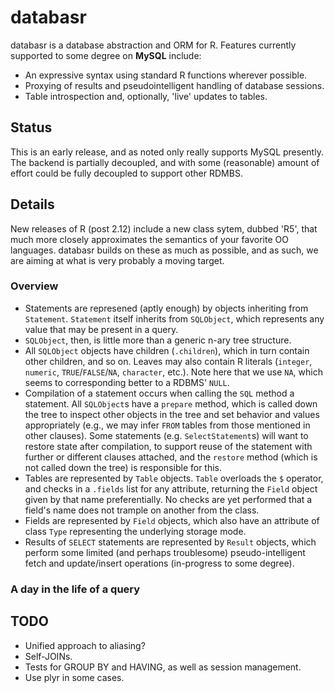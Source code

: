 # databasr
databasr is a database abstraction and ORM for R.
Features currently supported to some degree on **MySQL** include:

* An expressive syntax using standard R functions wherever possible.
* Proxying of results and pseudointelligent handling of database sessions.
* Table introspection and, optionally, 'live' updates to tables.

## Status
This is an early release, and as noted only really supports MySQL presently. 
The backend is partially decoupled, and with some (reasonable) amount of effort could be fully
decoupled to support other RDMBS.

## Details
New releases of R (post 2.12) include a new class sytem, dubbed 'R5', that much more closely approximates the semantics of your favorite OO languages.
databasr builds on these as much as possible, and as such, we are aiming at what is very probably a moving target.

### Overview
* Statements are represened (aptly enough) by objects inheriting from `Statement`. `Statement`
  itself inherits from `SQLObject`, which represents any value that may be present in a query.
* `SQLObject`, then, is little more than a generic n-ary tree structure.
* All `SQLObject` objects have children (`.children`), which in turn contain other children, and
  so on. Leaves may also contain R literals (`integer`, `numeric`, `TRUE`/`FALSE`/`NA`, 
  `character`, etc.). Note here that we use `NA`, which seems to corresponding better to a RDBMS'
  `NULL`.
* Compilation of a statement occurs when calling the `SQL` method a statement. All `SQLObject`s 
  have a `prepare` method, which is called down the tree to inspect other objects in the tree and
  set behavior and values appropriately (e.g., we may infer `FROM` tables from those mentioned in 
  other clauses). Some statements (e.g. `SelectStatement`s) will want to restore state after
  compilation, to support reuse of the statement with further or different clauses attached, and
  the `restore` method (which is not called down the tree) is responsible for this.
* Tables are represented by `Table` objects. `Table` overloads the `$` operator, and checks in a
  `.fields` list for any attribute, returning the `Field` object given by that name preferentially.
  No checks are yet performed that a field's name does not trample on another from the class.
* Fields are represented by `Field` objects, which also have an attribute of class `Type`
  representing the underlying storage mode.
* Results of `SELECT` statements are represented by `Result` objects, which perform some limited
  (and perhaps troublesome) pseudo-intelligent fetch and update/insert operations (in-progress to
  some degree).

### A day in the life of a query

## TODO
* Unified approach to aliasing?
* Self-JOINs.
* Tests for GROUP BY and HAVING, as well as session management.
* Use plyr in some cases.